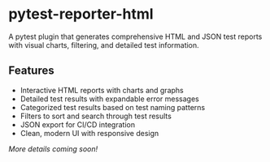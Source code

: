 # pytest-reporter-html

A pytest plugin that generates comprehensive HTML and JSON test reports with visual charts, filtering, and detailed test information.

## Features

- Interactive HTML reports with charts and graphs
- Detailed test results with expandable error messages 
- Categorized test results based on test naming patterns
- Filters to sort and search through test results
- JSON export for CI/CD integration
- Clean, modern UI with responsive design

_More details coming soon!_